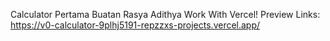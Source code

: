 Calculator Pertama Buatan Rasya Adithya Work With Vercel!
Preview Links:
https://v0-calculator-9plhj5191-repzzxs-projects.vercel.app/
